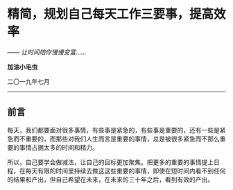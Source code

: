 # 精简，规划自己每天工作三要事，提高效率

*—— 让时间陪你慢慢变富……*

**加油小毛虫**

二〇一九年七月





---

## 前言
每天，我们都要面对很多事情，有些事是紧急的，有些事是重要的，还有一些是紧急而不重要的，而那些对我们人生而言是重要的事情，总是被很多紧急而不那么重要的事情占据太多的时间和精力。

所以，自己要学会做减法，让自己的目标更加聚焦。把更多的重要的事情提上日程，在每天有限的时间里持续去做这这些重要的事情，即使在短时间内看不到任何的结果和产出，但自己希望在未来，在未来的三十年之后，看到有效的产出。